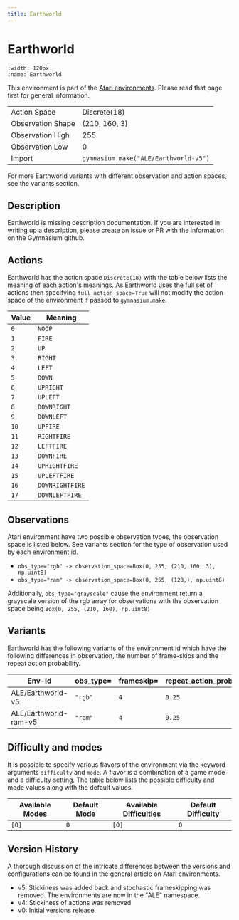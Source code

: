 ```yaml
---
title: Earthworld
---
```


# Earthworld

```{figure} ../../_static/videos/atari/earthworld.gif
:width: 120px
:name: Earthworld
```

This environment is part of the <a href='..'>Atari environments</a>. Please read that page first for general information.

|   |   |
|---|---|
| Action Space | Discrete(18) |
| Observation Shape | (210, 160, 3) |
| Observation High | 255 |
| Observation Low | 0  |
| Import | `gymnasium.make("ALE/Earthworld-v5")` |

For more Earthworld variants with different observation and action spaces, see the variants section.

## Description

Earthworld is missing description documentation. If you are interested in writing up a description, please create an issue or PR with the information on the Gymnasium github.

## Actions

Earthworld has the action space `Discrete(18)` with the table below lists the meaning of each action's meanings.
As Earthworld uses the full set of actions then specifying `full_action_space=True` will not modify the action space of the environment if passed to `gymnasium.make`.

| Value   | Meaning         |
|---------|-----------------|
| `0`     | `NOOP`          |
| `1`     | `FIRE`          |
| `2`     | `UP`            |
| `3`     | `RIGHT`         |
| `4`     | `LEFT`          |
| `5`     | `DOWN`          |
| `6`     | `UPRIGHT`       |
| `7`     | `UPLEFT`        |
| `8`     | `DOWNRIGHT`     |
| `9`     | `DOWNLEFT`      |
| `10`    | `UPFIRE`        |
| `11`    | `RIGHTFIRE`     |
| `12`    | `LEFTFIRE`      |
| `13`    | `DOWNFIRE`      |
| `14`    | `UPRIGHTFIRE`   |
| `15`    | `UPLEFTFIRE`    |
| `16`    | `DOWNRIGHTFIRE` |
| `17`    | `DOWNLEFTFIRE`  |

## Observations

Atari environment have two possible observation types, the observation space is listed below.
See variants section for the type of observation used by each environment id.

- `obs_type="rgb" -> observation_space=Box(0, 255, (210, 160, 3), np.uint8)`
- `obs_type="ram" -> observation_space=Box(0, 255, (128,), np.uint8)`

Additionally, `obs_type="grayscale"` cause the environment return a grayscale version of the rgb array for observations with the observation space being `Box(0, 255, (210, 160), np.uint8)`

## Variants

Earthworld has the following variants of the environment id which have the following differences in observation,
the number of frame-skips and the repeat action probability.

| Env-id                | obs_type=   | frameskip=   | repeat_action_probability=   |
|-----------------------|-------------|--------------|------------------------------|
| ALE/Earthworld-v5     | `"rgb"`     | `4`          | `0.25`                       |
| ALE/Earthworld-ram-v5 | `"ram"`     | `4`          | `0.25`                       |

## Difficulty and modes

It is possible to specify various flavors of the environment via the keyword arguments `difficulty` and `mode`.
A flavor is a combination of a game mode and a difficulty setting. The table below lists the possible difficulty and mode values
along with the default values.

| Available Modes   | Default Mode   | Available Difficulties   | Default Difficulty   |
|-------------------|----------------|--------------------------|----------------------|
| `[0]`             | `0`            | `[0]`                    | `0`                  |

## Version History

A thorough discussion of the intricate differences between the versions and configurations can be found in the general article on Atari environments.

* v5: Stickiness was added back and stochastic frameskipping was removed. The environments are now in the "ALE" namespace.
* v4: Stickiness of actions was removed
* v0: Initial versions release
